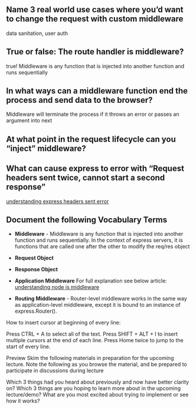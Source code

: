 ## Name 3 real world use cases where you’d want to change the request with custom middleware

data sanitation, user auth

## True or false: The route handler is middleware?
true! Middleware is any function that is injected into another function and runs sequentially

## In what ways can a middleware function end the process and send data to the browser?
Middleware will terminate the process if it throws an error or passes an argument into next

## At what point in the request lifecycle can you “inject” middleware?

## What can cause express to error with “Request headers sent twice, cannot start a second response”
[understanding express headers sent error](https://www.codementor.io/@oparaprosper79/understanding-node-error-err_http_headers_sent-117mpk82z8)

 ## Document the following Vocabulary Terms
- **Middleware** - Middleware is any function that is injected into another function and runs sequentially.  In the context of express servers, it is functions that are called one after the other to modify the req/res object
- **Request Object** 
- **Response Object** 
- **Application Middleware** For full explanation see below article:
[understanding node js middleware](https://medium.com/@selvaganesh93/how-node-js-middleware-works-d8e02a936113)

- **Routing Middleware** - Router-level middleware works in the same way as application-level middleware, except it is bound to an instance of express.Router().






How to insert cursor at beginning of every line:

Press CTRL + A to select all of the text.
Press SHIFT + ALT + I to insert multiple cursors at the end of each line.
Press Home twice to jump to the start of every line.

Preview
Skim the following materials in preparation for the upcoming lecture. Note the following as you browse the material, and be prepared to participate in discussions during lecture

Which 3 things had you heard about previously and now have better clarity on?
Which 3 things are you hoping to learn more about in the upcoming lecture/demo?
What are you most excited about trying to implement or see how it works?